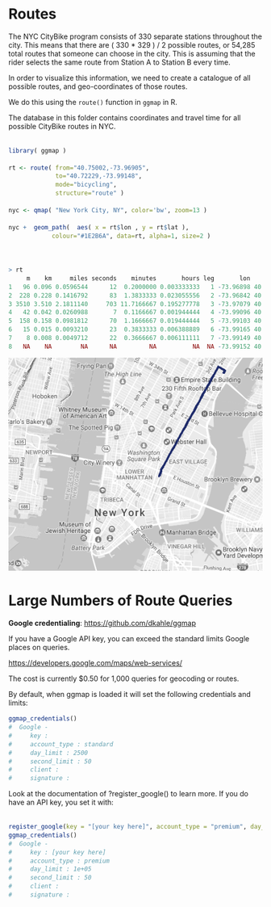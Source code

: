 # Routes

The NYC CityBike program consists of 330 separate stations throughout the city. This means that there are ( 330 * 329 ) / 2 possible routes, or 54,285 total routes that someone can choose in the city. This is assuming that the rider selects the same route from Station A to Station B every time.

In order to visualize this information, we need to create a catalogue of all possible routes, and geo-coordinates of those routes. 

We do this using the `route()` function in `ggmap` in R.

The database in this folder contains coordinates and travel time for all possible CityBike routes in NYC.

```r

library( ggmap )

rt <- route( from="40.75002,-73.96905", 
             to="40.72229,-73.99148", 
             mode="bicycling",
             structure="route" )

nyc <- qmap( "New York City, NY", color='bw', zoom=13 )  

nyc +  geom_path(  aes( x = rt$lon , y = rt$lat ), 
            colour="#1E2B6A", data=rt, alpha=1, size=2 )



> rt
     m    km     miles seconds    minutes       hours leg       lon      lat
1   96 0.096 0.0596544      12  0.2000000 0.003333333   1 -73.96898 40.74999
2  228 0.228 0.1416792      83  1.3833333 0.023055556   2 -73.96842 40.75075
3 3510 3.510 2.1811140     703 11.7166667 0.195277778   3 -73.97079 40.75174
4   42 0.042 0.0260988       7  0.1166667 0.001944444   4 -73.99096 40.72412
5  158 0.158 0.0981812      70  1.1666667 0.019444444   5 -73.99103 40.72375
6   15 0.015 0.0093210      23  0.3833333 0.006388889   6 -73.99165 40.72241
7    8 0.008 0.0049712      22  0.3666667 0.006111111   7 -73.99149 40.72237
8   NA    NA        NA      NA         NA          NA  NA -73.99152 40.72230


```

![alt](../ASSETS/route.png)





# Large Numbers of Route Queries

**Google credentialing**:  https://github.com/dkahle/ggmap

If you have a Google API key, you can exceed the standard limits Google places on queries. 

https://developers.google.com/maps/web-services/

The cost is currently $0.50 for 1,000 queries for geocoding or routes.

By default, when ggmap is loaded it will set the following credentials and limits:

```r
ggmap_credentials()
#  Google - 
#     key :  
#     account_type : standard 
#     day_limit : 2500 
#     second_limit : 50 
#     client :  
#     signature :

```

Look at the documentation of ?register_google() to learn more. If you do have an API key, you set it with:

```r

register_google(key = "[your key here]", account_type = "premium", day_limit = 100000)
ggmap_credentials()
#  Google - 
#     key : [your key here] 
#     account_type : premium 
#     day_limit : 1e+05 
#     second_limit : 50 
#     client :  
#     signature :

```
